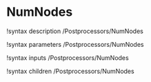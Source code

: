 <!-- MOOSE Documentation Stub: Remove this when content is added. -->

# NumNodes

!syntax description /Postprocessors/NumNodes

!syntax parameters /Postprocessors/NumNodes

!syntax inputs /Postprocessors/NumNodes

!syntax children /Postprocessors/NumNodes
